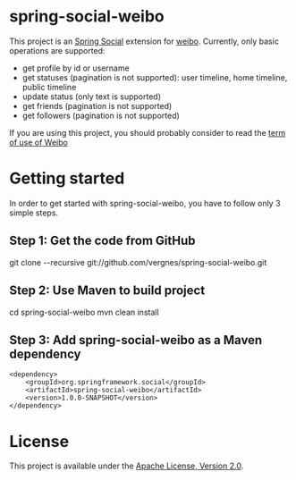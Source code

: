 # spring-social-weibo

This project is an [Spring Social](http://www.springsource.org/spring-social) extension for [weibo](http://www.weibo.com).
Currently, only basic operations are supported:
* get profile by id or username
* get statuses (pagination is not supported): user timeline, home timeline, public timeline
* update status (only text is supported)
* get friends (pagination is not supported)
* get followers (pagination is not supported)

If you are using this project, you should probably consider to read the [term of use of Weibo](http://open.weibo.com/wiki/%E5%BA%94%E7%94%A8%E5%BC%80%E5%8F%91%E8%80%85%E5%8D%8F%E8%AE%AE)

# Getting started

In order to get started with spring-social-weibo, you have to follow only 3 simple steps.

## Step 1: Get the code from GitHub

git clone --recursive git://github.com/vergnes/spring-social-weibo.git

## Step 2: Use Maven to build project

cd spring-social-weibo
mvn clean install

## Step 3: Add spring-social-weibo as a Maven dependency

	<dependency>
	    <groupId>org.springframework.social</groupId>
	    <artifactId>spring-social-weibo</artifactId>
        <version>1.0.0-SNAPSHOT</version>
    </dependency>

# License

This project is available under the [Apache License, Version 2.0](http://www.apache.org/licenses/LICENSE-2.0.html).

